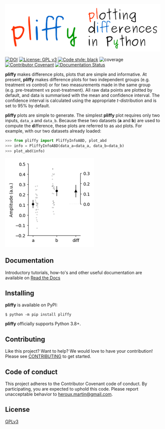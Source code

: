 [![pliffy](https://raw.githubusercontent.com/MartinHeroux/pliffy/master/docs/source/img/pliffy_650x200.png?token=AC4RI3BYZMMMZGSXOOYVJAS7ORXCU)](https://github.com/MartinHeroux/pliffy)

[![DOI](https://zenodo.org/badge/289898585.svg)](https://zenodo.org/badge/latestdoi/289898585)
[![License: GPL v3](https://img.shields.io/badge/License-GPLv3-blue.svg)](LICENSE)
[![Code style: black](https://img.shields.io/badge/code%20style-black-000000.svg)](https://github.com/psf/black)
![coverage](https://img.shields.io/badge/coverage-98%25-yellowgreen)
    [![Contributor Covenant](https://img.shields.io/badge/Contributor%20Covenant-v2.0%20adopted-ff69b4.svg)](code_of_conduct.md)
[![Documentation Status](https://readthedocs.org/projects/spike2py/badge/?version=latest)](https://pliffy.readthedocs.io/en/latest/?badge=latest)

**pliffy** makes difference plots, plots that are simple and informative. At present, **pliffy** makes difference plots for two independent groups (e.g. treatment *vs* control) or for two measurements made in the same group (e.g. pre-treatment *vs* post-treatment). All raw data points are plotted by default, and data is summarised with the mean and confidence interval. The confidence interval is calculated using the appropriate *t*-distribution and is set to 95% by default.

**pliffy** plots are simple to generate. The simplest **pliffy** plot requires only two inputs, `data_a` and `data_b`. Because these two datasets (**a** and **b**) are used to compute the **d**ifference, these plots are referred to as `abd` plots. For example, with our two datasets already loaded:

```python
>>> from pliffy import PliffyInfoABD, plot_abd
>>> info = PliffyInfoABD(data_a=data_a, data_b=data_b)
>>> plot_abd(info)
```

[![pliffy_example_1](https://raw.githubusercontent.com/MartinHeroux/pliffy/master/docs/source/img/readme_example1.png?token=AC4RI3CH6G325YGVOFTMYXC7OR2PG)](https://github.com/MartinHeroux/pliffy)

## Documentation

Introductory tutorials, how-to's and other useful documentation are available on [Read the Docs](https://pliffy.readthedocs.io/en/latest/index.html)

## Installing

**pliffy** is available on PyPI:

```console
$ python -m pip install pliffy
```

**pliffy** officially supports Python 3.8+.

## Contributing

Like this project? Want to help? We would love to have your contribution! Please see [CONTRIBUTING](CONTRIBUTING.md) to get started.

## Code of conduct

This project adheres to the Contributor Covenant code of conduct. By participating, you are expected to uphold this code. Please report unacceptable behavior to [heroux.martin@gmail.com](heroux.martin@gmail.com).

## License

[GPLv3](./LICENSE)
